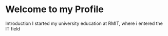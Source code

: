 # Welcome to my Profile

Introduction
I started my university education at RMIT, where i entered the IT field 
